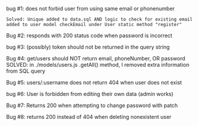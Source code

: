 bug #1: does not forbid user from using same email or phonenumber

    Solved: Unique added to data.sql AND logic to check for existing email added to user model checkEmail under User static method "register"

Bug #2: responds with 200 status code when password is incorrect

bug #3: (possibly) token should not be returned in the query string

Bug #4: get/users should NOT return email, phoneNumber, OR password
    SOLVED: in ./models/users.js .getAll() method, I removed extra information from SQL query

Bug #5: users/:username does not return 404 when user does not exist
    <!-- Little stuck on why the 404 handler is not working -->

bug #6: User is forbidden from editing their own data (admin works)

Bug #7: Returns 200 when attempting to change password with patch

Bug #8: returns 200 instead of 404 when deleting nonexistent user


<!-- First bug found in routes/auth.js

const router = express.Router()
should be:
    const router = new express.Router() -->